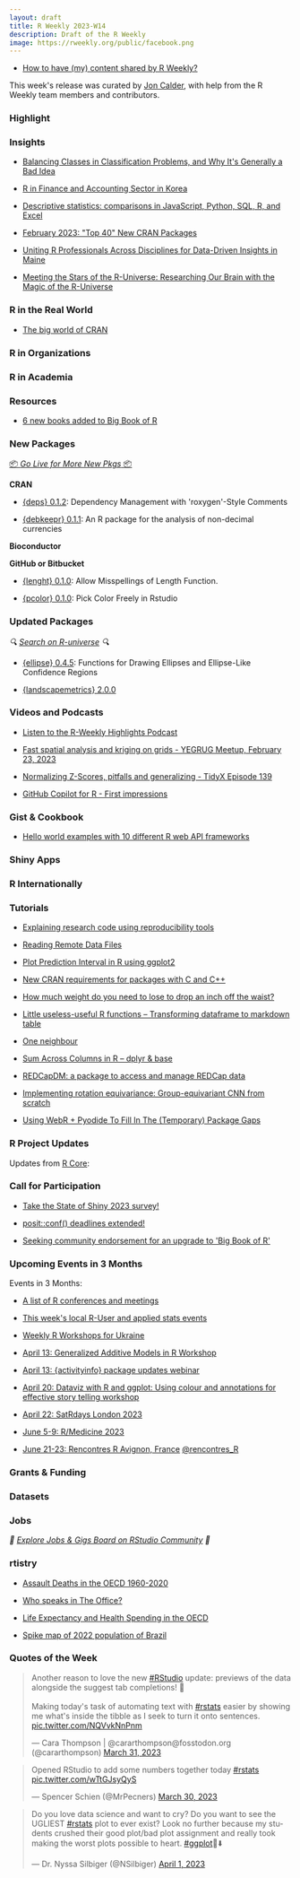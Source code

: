 ```yaml
---
layout: draft
title: R Weekly 2023-W14
description: Draft of the R Weekly
image: https://rweekly.org/public/facebook.png
---
```


+ [How to have (my) content shared by R Weekly?](https://github.com/rweekly/rweekly.org#how-to-have-my-content-shared-by-r-weekly)

This week's release was curated by [Jon Calder](https://twitter.com/jonmcalder), with help from the R Weekly team members and contributors.

### Highlight



### Insights

+ [Balancing Classes in Classification Problems, and Why It's Generally a Bad Idea](https://matthewrkaye.com/posts/2023-03-25-balancing-classes/balancing-classes.html)

+ [R in Finance and Accounting Sector in Korea](https://www.r-consortium.org/blog/2023/03/27/r-in-finance-and-accounting-sector-in-korea)

+ [Descriptive statistics: comparisons in JavaScript, Python, SQL, R, and Excel](https://observablehq.com/@observablehq/descriptive-statistics-translations)

+ [February 2023: "Top 40" New CRAN Packages](https://rviews.rstudio.com/2023/03/28/february-2023-top-40-new-cran-packages/)

+ [Uniting R Professionals Across Disciplines for Data-Driven Insights in Maine](https://www.r-consortium.org/blog/2023/03/28/uniting-r-professionals-across-disciplines-for-data-driven-insights-in-maine)

+ [Meeting the Stars of the R-Universe: Researching Our Brain with the Magic of the R-Universe](https://ropensci.org/blog/2023/03/30/r-universe-stars-3-en/)

### R in the Real World

+ [The big world of CRAN](https://anatomyofcode.com/cranmap/)

### R in Organizations

### R in Academia

### Resources

+ [6 new books added to Big Book of R](https://oscarbaruffa.com/bbofr2023-03-31/)

### New Packages

<p class="added-hostname"><a href="https://rweekly.org/live" target="_blank" class="externalLink">📦 <i>Go Live for More New Pkgs</i> 📦</a></p>

**CRAN**

+ [{deps} 0.1.2](https://CRAN.R-project.org/package=deps): Dependency Management with 'roxygen'-Style Comments

+ [{debkeepr} 0.1.1](https://www.jessesadler.com/post/debkeepr-cran/index.html): An R package for the analysis of non-decimal currencies

**Bioconductor**

**GitHub or Bitbucket**

+ [{lenght} 0.1.0](https://github.com/cobrbra/lenght): Allow Misspellings of Length Function.

+ [{pcolor} 0.1.0](https://github.com/shalom-lab/pcolor): Pick Color Freely in Rstudio

### Updated Packages

<i>🔍 [Search on R-universe](https://r-universe.dev/search/) 🔍</i>

+ [{ellipse} 0.4.5](https://github.com/dmurdoch/ellipse): Functions for Drawing Ellipses and Ellipse-Like Confidence Regions

+ [{landscapemetrics} 2.0.0](https://github.com/r-spatialecology/landscapemetrics/)

### Videos and Podcasts

+ [Listen to the R-Weekly Highlights Podcast](https://rweekly.fireside.fm/)

+ [Fast spatial analysis and kriging on grids - YEGRUG Meetup, February 23, 2023](https://youtu.be/SqsbFe6J37E)

+ [Normalizing Z-Scores, pitfalls and generalizing - TidyX Episode 139](https://www.youtube.com/watch?v=Wmd6oZmDUsw)

+ [GitHub Copilot for R - First impressions](https://www.youtube.com/watch?v=NGM7Z1Dd9fE)

### Gist & Cookbook

+ [Hello world examples with 10 different R web API frameworks](https://gist.github.com/psolymos/284b43b8dd0583b33ca7fc7dcf71082b)

### Shiny Apps

### R Internationally

### Tutorials

+ [Explaining research code using reproducibility tools](https://softloud.github.io/onetimetrophybitch/posts/2023-03-30-micropackaging/)

+ [Reading Remote Data Files](https://kieranhealy.org/blog/archives/2023/03/25/reading-remote-data-files/)

+ [Plot Prediction Interval in R using ggplot2](https://www.marsja.se/plot-prediction-interval-in-r-ggplot2/)

+ [New CRAN requirements for packages with C and C++](https://www.tidyverse.org/blog/2023/03/cran-checks-compiled-code/)

+ [How much weight do you need to lose to drop an inch off the waist?](https://r-posts.com/how-much-weight-do-you-need-to-lose-to-drop-an-inch-off-the-waist/)

+ [Little useless-useful R functions – Transforming dataframe to markdown table](https://tomaztsql.wordpress.com/2023/03/26/little-useless-useful-r-functions-transforming-dataframe-to-markdown-table/)

+ [One neighbour](http://r.iresmi.net/2023/03/26/one-neighbour/)

+ [Sum Across Columns in R – dplyr & base](https://www.marsja.se/sum-across-columns-in-r-dplyr/)

+ [REDCapDM: a package to access and manage REDCap data](https://r-posts.com/redcapdm-a-package-to-access-and-manage-redcap-data/)

+ [Implementing rotation equivariance: Group-equivariant CNN from scratch](https://blogs.rstudio.com/tensorflow/posts/2023-03-27-group-equivariant-cnn-2)

+ [Using WebR + Pyodide To Fill In The (Temporary) Package Gaps](https://rud.is/b/2023/03/29/using-webr-pyodide-to-fill-in-the-temporary-package-gaps/)

<!--<div class="post-more-begin></div><div class="post-more-end"></div>-->

### R Project Updates

Updates from [R Core](http://developer.r-project.org/blosxom.cgi/R-devel/NEWS):

###  Call for Participation

+ [Take the State of Shiny 2023 survey!](https://docs.google.com/forms/d/e/1FAIpQLScj6CjGKWro_eN0ojwtvRfeB4NDAjukhz_SbULReZGYFWWRXA/viewform)

+ [posit::conf() deadlines extended!](https://posit.co/blog/posit-conf-deadlines-extended/)

+ [Seeking community endorsement for an upgrade to 'Big Book of R'](https://oscarbaruffa.com/bigbookofrupgrade/)

### Upcoming Events in 3 Months

Events in 3 Months:

+ [A list of R conferences and meetings](https://jumpingrivers.github.io/meetingsR/events.html)

+ [This week's local R-User and applied stats events](https://community.rstudio.com/c/irl)

+ [Weekly R Workshops for Ukraine](https://sites.google.com/view/dariia-mykhailyshyna/main/r-workshops-for-ukraine)

+ [April 13: Generalized Additive Models in R Workshop](https://www.r-bloggers.com/2023/03/generalized-additive-models-in-r-workshop/)

+ [April 13: {activityinfo} package updates webinar](https://www.activityinfo.org/support/webinars/2023-04-13-R-package-updates.html)

+ [April 20: Dataviz with R and ggplot: Using colour and annotations for effective story telling workshop](https://www.r-bloggers.com/2023/03/dataviz-with-r-and-ggplot-using-colour-and-annotations-for-effective-story-telling-workshop/)

+ [April 22: SatRdays London 2023](https://www.jumpingrivers.com/blog/satrdays-london-speakers/)

+ [June 5-9: R/Medicine 2023](https://www.r-consortium.org/blog/2023/03/17/announcing-r-medicine-2023)

+ [June 21-23: Rencontres R Avignon, France](https://rr2023.sciencesconf.org) [\@rencontres_R](https://twitter.com/rencontres_r)

### Grants & Funding

### Datasets

### Jobs

<i>💼 [Explore Jobs & Gigs Board on RStudio Community](https://community.rstudio.com/c/jobs/) 💼</i>

### rtistry

+ [Assault Deaths in the OECD 1960-2020](https://kieranhealy.org/blog/archives/2023/03/30/assault-deaths-in-the-oecd-1960-2020/)

+ [Who speaks in The Office?](https://twitter.com/_ansgar/status/1642117343978348544)

+ [Life Expectancy and Health Spending in the OECD](https://kieranhealy.org/blog/archives/2023/03/29/life-expectancy-and-health-spending-in-the-oecd/)

+ [Spike map of 2022 population of Brazil](https://twitter.com/milos_agathon/status/1640462614093332482)

### Quotes of the Week

<blockquote class="twitter-tweet"><p lang="en" dir="ltr">Another reason to love the new <a href="https://twitter.com/hashtag/RStudio?src=hash&amp;ref_src=twsrc%5Etfw">#RStudio</a> update: previews of the data alongside the suggest tab completions! 🤩<br><br>Making today&#39;s task of automating text with <a href="https://twitter.com/hashtag/rstats?src=hash&amp;ref_src=twsrc%5Etfw">#rstats</a> easier by showing me what&#39;s inside the tibble as I seek to turn it onto sentences. <a href="https://t.co/NQVvkNnPnm">pic.twitter.com/NQVvkNnPnm</a></p>&mdash; Cara Thompson | @cararthompson@fosstodon.org (@cararthompson) <a href="https://twitter.com/cararthompson/status/1641780284851994626?ref_src=twsrc%5Etfw">March 31, 2023</a></blockquote> <script async src="https://platform.twitter.com/widgets.js" charset="utf-8"></script>

<blockquote class="twitter-tweet"><p lang="en" dir="ltr">Opened RStudio to add some numbers together today <a href="https://twitter.com/hashtag/rstats?src=hash&amp;ref_src=twsrc%5Etfw">#rstats</a> <a href="https://t.co/wTtGJsyQyS">pic.twitter.com/wTtGJsyQyS</a></p>&mdash; Spencer Schien (@MrPecners) <a href="https://twitter.com/MrPecners/status/1641239929001844736?ref_src=twsrc%5Etfw">March 30, 2023</a></blockquote> <script async src="https://platform.twitter.com/widgets.js" charset="utf-8"></script>

<blockquote class="twitter-tweet"><p lang="en" dir="ltr">Do you love data science and want to cry? Do you want to see the UGLIEST <a href="https://twitter.com/hashtag/rstats?src=hash&amp;ref_src=twsrc%5Etfw">#rstats</a> plot to ever exist? Look no further because my students crushed their good plot/bad plot assignment and really took making the worst plots possible to heart. <a href="https://twitter.com/hashtag/ggplot?src=hash&amp;ref_src=twsrc%5Etfw">#ggplot</a>🧵⬇️</p>&mdash; Dr. Nyssa Silbiger (@NSilbiger) <a href="https://twitter.com/NSilbiger/status/1642006283103662080?ref_src=twsrc%5Etfw">April 1, 2023</a></blockquote> <script async src="https://platform.twitter.com/widgets.js" charset="utf-8"></script>

